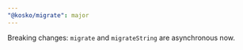 ```yaml
---
"@kosko/migrate": major
---
```


Breaking changes: `migrate` and `migrateString` are asynchronous now.

